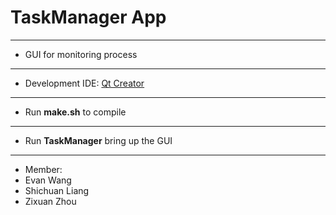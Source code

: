 # TaskManager App
---------
 * GUI for monitoring process
---------
 * Development IDE: [Qt Creator](https://www.qt.io/)
---------
 * Run **make.sh** to compile
---------
 * Run **TaskManager** bring up the GUI
---------
 * Member:
  * Evan Wang
  * Shichuan Liang
  * Zixuan Zhou

